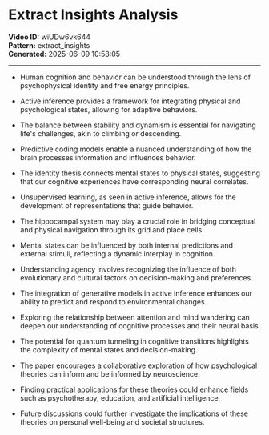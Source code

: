 # Extract Insights Analysis

**Video ID:** wiUDw6vk644  
**Pattern:** extract_insights  
**Generated:** 2025-06-09 10:58:05  

---

- Human cognition and behavior can be understood through the lens of psychophysical identity and free energy principles.

- Active inference provides a framework for integrating physical and psychological states, allowing for adaptive behaviors.

- The balance between stability and dynamism is essential for navigating life's challenges, akin to climbing or descending.

- Predictive coding models enable a nuanced understanding of how the brain processes information and influences behavior.

- The identity thesis connects mental states to physical states, suggesting that our cognitive experiences have corresponding neural correlates.

- Unsupervised learning, as seen in active inference, allows for the development of representations that guide behavior.

- The hippocampal system may play a crucial role in bridging conceptual and physical navigation through its grid and place cells.

- Mental states can be influenced by both internal predictions and external stimuli, reflecting a dynamic interplay in cognition.

- Understanding agency involves recognizing the influence of both evolutionary and cultural factors on decision-making and preferences.

- The integration of generative models in active inference enhances our ability to predict and respond to environmental changes.

- Exploring the relationship between attention and mind wandering can deepen our understanding of cognitive processes and their neural basis.

- The potential for quantum tunneling in cognitive transitions highlights the complexity of mental states and decision-making.

- The paper encourages a collaborative exploration of how psychological theories can inform and be informed by neuroscience.

- Finding practical applications for these theories could enhance fields such as psychotherapy, education, and artificial intelligence.

- Future discussions could further investigate the implications of these theories on personal well-being and societal structures.